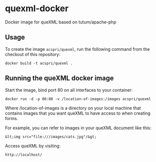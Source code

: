 # quexml-docker

Docker image for queXML based on tutum/apache-php


Usage
-----

To create the image `acspri/quexml`, run the following command from the checkout of this repository:

    docker build -t acspri/quexml .

Running the queXML docker image
------------------------------

Start the image, bind port 80 on all interfaces to your container:

    docker run -d -p 80:80 -v /location-of-images:/images acspri/quexml

Where /location-of-images is a directory on your local machine that contains images that you want
queXML to have access to when creating forms.

For example, you can refer to images in your queXML document like this:

    &lt;img src="file:///images/cats.jpg"/&gt;

Access queXML by visiting:

    http://localhost/
